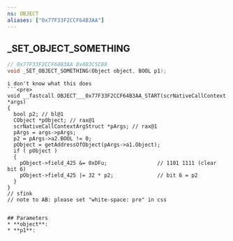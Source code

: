 ```yaml
---
ns: OBJECT
aliases: ["0x77F33F2CCF64B3AA"]
---
```

## _SET_OBJECT_SOMETHING

```c
// 0x77F33F2CCF64B3AA 0x483C5C88
void _SET_OBJECT_SOMETHING(Object object, BOOL p1);
```

```
i don't know what this does  
```<pre>  
void __fastcall OBJECT___0x77F33F2CCF64B3AA_START(scrNativeCallContext *args)  
{  
  bool p2; // bl@1  
  CObject *pObject; // rax@1  
  scrNativeCallContextArgStruct *pArgs; // rax@1  
  pArgs = args->pArgs;  
  p2 = pArgs->a2.BOOL != 0;  
  pObject = getAddressOfObject(pArgs->a1.Object);  
  if ( pObject )  
  {  
    pObject->field_425 &= 0xDFu;                // 1101 1111 (clear bit 6)  
    pObject->field_425 |= 32 * p2;              // bit 6 = p2  
  }  
}  
// sfink  
// note to AB: please set "white-space: pre" in css  
```  
```

## Parameters
* **object**: 
* **p1**: 

